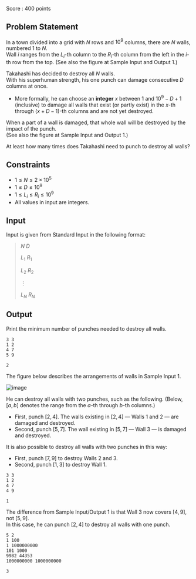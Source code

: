 Score : $400$ points

## Problem Statement

In a town divided into a grid with $N$ rows and $10^9$ columns, there are $N$ walls, numbered $1$ to $N$.<br>
Wall $i$ ranges from the $L_i$-th column to the $R_i$-th column from the left in the $i$-th row from the top. (See also the figure at Sample Input and Output $1$.)

Takahashi has decided to destroy all $N$ walls.<br>
With his superhuman strength, his one punch can damage consecutive $D$ columns at once.

- More formally, he can choose an **integer** $x$ between $1$ and $10^9 - D + 1$ (inclusive) to damage all walls that exist (or partly exist) in the $x$-th through $(x + D - 1)$-th columns and are not yet destroyed.

When a part of a wall is damaged, that whole wall will be destroyed by the impact of the punch.<br>
(See also the figure at Sample Input and Output $1$.)

At least how many times does Takahashi need to punch to destroy all walls?

## Constraints

- $1 \leq N \leq 2 \times 10^5$
- $1 \leq D \leq 10^9$
- $1 \leq L_i \leq R_i \leq 10^9$
- All values in input are integers.

## Input

Input is given from Standard Input in the following format:

> $N$ $D$
> 
> $L_1$ $R_1$
> 
> $L_2$ $R_2$
> 
> $\vdots$
> 
> $L_N$ $R_N$

## Output

Print the minimum number of punches needed to destroy all walls.

```input1
3 3
1 2
4 7
5 9
```

```output1
2
```

The figure below describes the arrangements of walls in Sample Input $1$.

![image](https://img.atcoder.jp/ghi/b7b9e6741514f51c6c0aac924589c9d2.png)

He can destroy all walls with two punches, such as the following. (Below, $\lbrack a, b \rbrack$ denotes the range from the $a$-th through $b$-th columns.)

- First, punch $\lbrack 2, 4 \rbrack$. The walls existing in $\lbrack 2, 4 \rbrack$ ― Walls $1$ and $2$ ― are damaged and destroyed.
- Second, punch $\lbrack 5, 7 \rbrack$. The wall existing in $\lbrack 5, 7 \rbrack$ ― Wall $3$ ― is damaged and destroyed.

It is also possible to destroy all walls with two punches in this way:

- First, punch $\lbrack 7, 9 \rbrack$ to destroy Walls $2$ and $3$.
- Second, punch $\lbrack 1, 3 \rbrack$ to destroy Wall $1$.

```input2
3 3
1 2
4 7
4 9
```

```output2
1
```

The difference from Sample Input/Output $1$ is that Wall $3$ now covers $\lbrack 4, 9 \rbrack$, not $\lbrack 5, 9 \rbrack$.<br>
In this case, he can punch $\lbrack 2, 4 \rbrack$ to destroy all walls with one punch.

```input3
5 2
1 100
1 1000000000
101 1000
9982 44353
1000000000 1000000000
```

```output3
3
```
